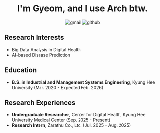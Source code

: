 <div align="center">

# I'm Gyeom, and I use Arch btw.

![gmail](https://img.shields.io/badge/hbgyeom-EA4335?logo=Gmail&logoColor=white)
![github](https://img.shields.io/badge/hbgyeom1-181717?logo=github&logoColor=white)

</div>

## Research Interests
- Big Data Analysis in Digital Health
- AI-based Disease Prediction

## Education
- **B.S. in Industrial and Management Systems Engineering**, Kyung Hee University (Mar. 2020 - Expected Feb. 2026)

## Research Experiences
- **Undergraduate Researcher**, Center for Digital Health, Kyung Hee University Medical Center (Sep. 2025 - Present)
- **Research Intern**, Zarathu Co., Ltd. (Jul. 2025 - Aug. 2025)


